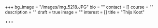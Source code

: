 +++
bg_image = "/images/img_5218.JPG"
bio = ""
contact = []
course = ""
description = ""
draft = true
image = ""
interest = []
title = "Thijs Koot"

+++
